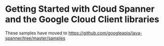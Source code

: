 # Getting Started with Cloud Spanner and the Google Cloud Client libraries

These samples have moved to https://github.com/googleapis/java-spanner/tree/master/samples
